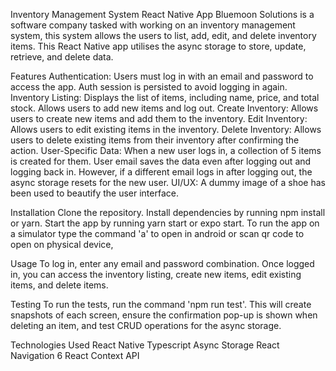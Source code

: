 Inventory Management System React Native App
Bluemoon Solutions is a software company tasked with working on an inventory management system, this system allows the users to list, add, edit, and delete inventory items. This React Native app utilises the async storage to store, update, retrieve, and delete data.

Features
Authentication: Users must log in with an email and password to access the app. Auth session is persisted to avoid logging in again.
Inventory Listing: Displays the list of items, including name, price, and total stock. Allows users to add new items and log out.
Create Inventory: Allows users to create new items and add them to the inventory.
Edit Inventory: Allows users to edit existing items in the inventory.
Delete Inventory: Allows users to delete existing items from their inventory after confirming the action.
User-Specific Data: When a new user logs in, a collection of 5 items is created for them. User email saves the data even after logging out and logging back in. However, if a different email logs in after logging out, the async storage resets for the new user.
UI/UX: A dummy image of a shoe has been used to beautify the user interface.

Installation
Clone the repository.
Install dependencies by running npm install or yarn.
Start the app by running yarn start or expo start.
To run the app on a simulator type the command 'a' to open in android or scan qr code to open on physical device,

Usage
To log in, enter any email and password combination. Once logged in, you can access the inventory listing, create new items, edit existing items, and delete items.

Testing
To run the tests, run the command 'npm run test'. This will create snapshots of each screen, ensure the confirmation pop-up is shown when deleting an item, and test CRUD operations for the async storage.

Technologies Used
React Native
Typescript
Async Storage
React Navigation 6
React Context API
